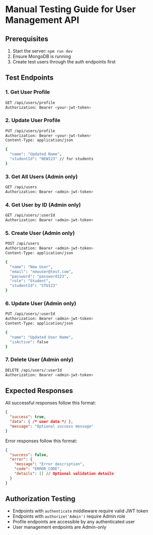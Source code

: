 # Manual Testing Guide for User Management API

## Prerequisites
1. Start the server: `npm run dev`
2. Ensure MongoDB is running
3. Create test users through the auth endpoints first

## Test Endpoints

### 1. Get User Profile
```bash
GET /api/users/profile
Authorization: Bearer <your-jwt-token>
```

### 2. Update User Profile
```bash
PUT /api/users/profile
Authorization: Bearer <your-jwt-token>
Content-Type: application/json

{
  "name": "Updated Name",
  "studentId": "NEW123" // for students
}
```

### 3. Get All Users (Admin only)
```bash
GET /api/users
Authorization: Bearer <admin-jwt-token>
```

### 4. Get User by ID (Admin only)
```bash
GET /api/users/:userId
Authorization: Bearer <admin-jwt-token>
```

### 5. Create User (Admin only)
```bash
POST /api/users
Authorization: Bearer <admin-jwt-token>
Content-Type: application/json

{
  "name": "New User",
  "email": "newuser@test.com",
  "password": "password123",
  "role": "Student",
  "studentId": "STU123"
}
```

### 6. Update User (Admin only)
```bash
PUT /api/users/:userId
Authorization: Bearer <admin-jwt-token>
Content-Type: application/json

{
  "name": "Updated User Name",
  "isActive": false
}
```

### 7. Delete User (Admin only)
```bash
DELETE /api/users/:userId
Authorization: Bearer <admin-jwt-token>
```

## Expected Responses

All successful responses follow this format:
```json
{
  "success": true,
  "data": { /* user data */ },
  "message": "Optional success message"
}
```

Error responses follow this format:
```json
{
  "success": false,
  "error": {
    "message": "Error description",
    "code": "ERROR_CODE",
    "details": [] // Optional validation details
  }
}
```

## Authorization Testing

- Endpoints with `authenticate` middleware require valid JWT token
- Endpoints with `authorize('Admin')` require Admin role
- Profile endpoints are accessible by any authenticated user
- User management endpoints are Admin-only